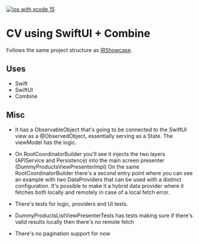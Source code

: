 [![ios with xcode 15](https://github.com/iruleonu/IRShowcaseMVP/actions/workflows/ios.yml/badge.svg)](https://github.com/iruleonu/IRShowcaseMVP/actions/workflows/ios.yml)

# CV using SwiftUI + Combine

Follows the same project structure as [IRShowcase](https://github.com/iruleonu/IRShowcase). 

## Uses

* Swift
* SwiftUI
* Combine

## Misc
* It has a ObservableObject that's going to be connected to the SwiftUI view as a @ObservedObject, essentially serving as a State. The viewModel has the logic.

* On RootCoordinatorBuilder you'll see it injects the two layers (APIService and Persistence) into the main screen presenter (DummyProductsViewPresenterImpl)
On the same RootCoordinatorBuilder there's a second entry point where you can see an example with two DataProviders that can be used with a distinct configuration. 
It's possible to make it a hybrid data provider where it fetches both locally and remotely in case of a local fetch error.

* There's tests for logic, providers and UI tests.

* DummyProductsListViewPresenterTests has tests making sure if there's valid results locally then there's no remote fetch

* There's no pagination support for now 
